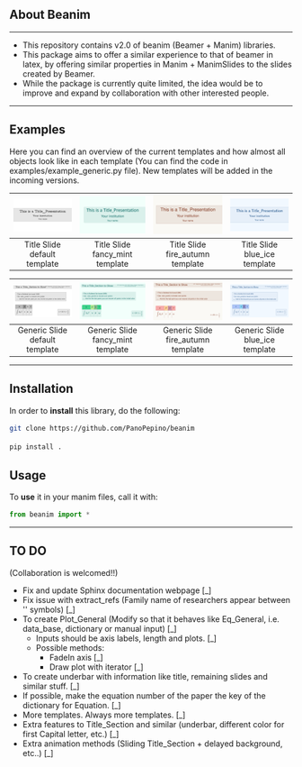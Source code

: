 ## About Beanim
---------------------------------------------------------------------
- This repository contains v2.0 of beanim (Beamer + Manim) libraries. 
- This package aims to offer a similar experience to that of beamer in latex, by offering similar properties in Manim + ManimSlides to the slides created by Beamer.
- While the package is currently quite limited, the idea would be to improve and expand by collaboration with other interested people.
-----------------------------------------------------------------------

## Examples

Here you can find an overview of the current templates and how almost all objects look like in each template (You can find the code in examples/example_generic.py file). 
New templates will be added in the incoming versions.

| ![](docs/source/media/images/TST_dt.png) | ![](docs/source/media/images/TST_fm.png) | ![](docs/source/media/images/TST_fa.png) | ![](docs/source/media/images/TST_ba.png) |
|:--------------------:|:--------------------:|:--------------------:|:--------------------:|
| Title Slide default template            | Title Slide fancy_mint template          | Title Slide fire_autumn template            | Title Slide blue_ice template            |

| ![](docs/source/media/images/GST_dt.png) | ![](docs/source/media/images/GST_fm.png) | ![](docs/source/media/images/GST_fa.png) | ![](docs/source/media/images/GST_ba.png) |
|:--------------------:|:--------------------:|:--------------------:|:--------------------:|
| Generic Slide default template            | Generic Slide fancy_mint template          | Generic Slide fire_autumn template            | Generic Slide blue_ice template            |


-----------------------------------------------------------------------

## Installation

In order to **install** this library, do the following:

```bash
git clone https://github.com/PanoPepino/beanim

pip install .

```

## Usage

To **use** it in your manim files, call it with:

```python
from beanim import *
```

-----------------------------------------------------------------------

## TO DO

(Collaboration is welcomed!!)

- Fix and update Sphinx documentation webpage [_]
- Fix issue with extract_refs (Family name of researchers appear between '' symbols) [_]
- To create Plot_General (Modify so that it behaves like Eq_General, i.e. data_base, dictionary or manual input) [_]
    - Inputs should be axis labels, length and plots. [_]
    - Possible methods: 
        - FadeIn axis [_]
        - Draw plot with iterator [_]
- To create underbar with information like title, remaining slides and similar stuff. [_]
- If possible, make the equation number of the paper the key of the dictionary for Equation. [_]
- More templates. Always more templates. [_]
- Extra features to Title_Section and similar (underbar, different color for first Capital letter, etc.) [_]
- Extra animation methods (Sliding Title_Section + delayed background, etc..) [_]

